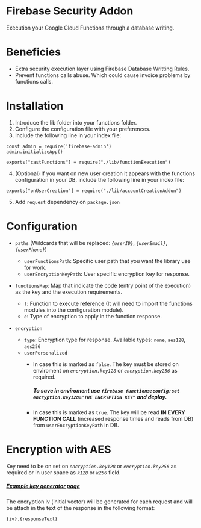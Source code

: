 # Firebase Security Addon
Execution your Google Cloud Functions through a database writing.

# Beneficies
- Extra security execution layer using Firebase Database Writting Rules.
- Prevent functions calls abuse. Which could cause invoice problems by functions calls.

# Installation

1. Introduce the lib folder into your functions folder.
2. Configure the configuration file with your preferences.
3. Include the following line in your index file:
```
const admin = require('firebase-admin')
admin.initializeApp()

exports["castFunctions"] = require("./lib/functionExecution")
```
4. (Optional) If you want on new user creation it appears with the functions configuration in your DB, include the following line in your index file:
```
exports["onUserCreation"] = require("./lib/accountCreationAddon")
```
5. Add `request` dependency on `package.json`


# Configuration
- `paths` (Wildcards that will be replaced: _`{userID}`_, _`{userEmail}`_, _`{userPhone}`_)
    - `userFunctionsPath`: Specific user path that you want the library use for work.
    - `userEncryptionKeyPath`: User specific encryption key for response.

- `functionsMap`: Map that indicate the code (entry point of the execution) as the key and the execution requirements.
    - `f`: Function to execute reference (It will need to import the functions modules into the configuration module).
    - `e`: Type of encryption to apply in the function response.

- `encryption`
    - `type`: Encryption type for response. Available types: `none`, `aes128`, `aes256`
    - `userPersonalized`
        - In case this is marked as `false`. The key must be stored on enviroment on _`encryption.key128`_ or _`encryption.key256`_ as required.
            ##### To save in enviroment use `firebase functions:config:set encryption.key128="THE ENCRYPTION KEY"` and deploy.

        - In case this is marked as `true`. The key will be read **IN EVERY FUNCTION CALL** (increased response times and reads from DB) from `userEncryptionKeyPath` in DB.

# Encryption with AES
Key need to be on set on _`encryption.key128`_ or _`encryption.key256`_ as required or in user space as _`k128`_ or _`k256`_ field.

##### [Example key generator page](https://www.allkeysgenerator.com/Random/Security-Encryption-Key-Generator.aspx)

The encryption iv (initial vector) will be generated for each request and will be attach in the text of the response in the following format: 

```
{iv}.{responseText}
```
